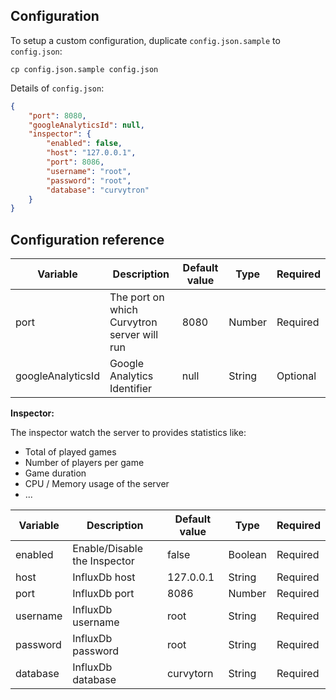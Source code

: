 ## Configuration

To setup a custom configuration, duplicate `config.json.sample` to `config.json`:

    cp config.json.sample config.json

Details of `config.json`:

```json
{
    "port": 8080,
    "googleAnalyticsId": null,
    "inspector": {
        "enabled": false,
        "host": "127.0.0.1",
        "port": 8086,
        "username": "root",
        "password": "root",
        "database": "curvytron"
    }
}
```

## Configuration reference

| Variable | Description | Default value | Type | Required |
| -------- | ----------- | ------------- | ---- | -------- |
| port | The port on which Curvytron server will run | 8080 | Number | Required |
| googleAnalyticsId | Google Analytics Identifier | null | String | Optional |

__Inspector:__

The inspector watch the server to provides statistics like:
* Total of played games
* Number of players per game
* Game duration
* CPU / Memory usage of the server
* ...

| Variable | Description | Default value | Type | Required |
| -------- | ----------- | ------------- | ---- | -------- |
| enabled | Enable/Disable the Inspector | false | Boolean | Required |
| host | InfluxDb host | 127.0.0.1 | String | Required |
| port | InfluxDb port | 8086 | Number | Required |
| username | InfluxDb username | root | String | Required |
| password | InfluxDb password | root | String | Required |
| database | InfluxDb database | curvytorn | String | Required |
